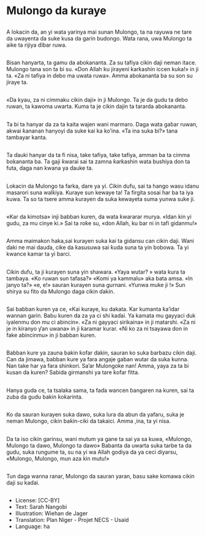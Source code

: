 # Mulongo da kuraye

##
A lokacin da, an yi wata yarinya
mai sunan Mulongo, ta na
rayuwa ne tare da uwayenta da
suke kusa da garin budongo.
Wata rana, uwa Mulongo ta aike
ta rijiya ɗibar ruwa.

##
Bisan hanyarta, ta gamu da
abokananta. Za su tafiya cikin
daji neman itace. Mulongo tana
son ta bi su.
«Don Allah ku jirayeni ƙarƙashin
iccen kuka!» in ji ta. «Za ni
tafiya in ɗebo ma uwata ruwa».
Amma abokananta ba su son su
jiraye ta.

##
«Da kyau, za ni cimmaku cikin
daji» in ji Mulongo.
Ta je da gudu ta ɗebo ruwan, ta
kawoma uwarta. Kuma ta je
cikin dajin ta tararda
abokananta.

##
Ta bi ta hanyar da za ta kaita
wajen wani marmaro.
Daga wata gaɓar ruwan, akwai
ƙananan hanyoyi da suke kai ka
ko’ina.
«Ta ina suka bi?» tana tambayar
kanta.

##
Ta ɗauki hanyar da ta fi nisa,
take tafiya, take tafiya, amman
ba ta cimma bokananta ba.
Ta gaji ƙwarai sai ta zamna
ƙarƙashin wata bushiya don ta
futa, daga nan kwana ya ɗauke
ta.

##
Lokacin da Mulongo ta farka,
dare ya yi. Cikin dufu, sai ta
hango wasu idanu masarori
suna walƙiya.
Kuraye sun kewaye ta! Ta firgita
sosai har ba ta iya kuwa. Ta so
ta tsere amma kurayen da suka
kewayeta suma yunwa suke ji.

##
«Kar da kimotsa» inji babban
kuren, da wata ƙwararar murya.
«Idan kin yi gudu, za mu cinye
ki.»
Sai ta roƙe su, «don Allah, ku
bar ni in tafi gidanmu!»

##
Amma maimakon haka,sai
kurayen suka kai ta gidansu can
cikin daji.
Wani ɗaki ne mai dauɗa, cike
da ƙasusuwa sai ƙuda suna ta
yin bobowa. Ta yi kwance kamar
ta yi barci.

##
Cikin dufu, ta ji kurayen suna
yin shawara.
«Yaya wutar? » wata kura ta
tambaya. «Ko ruwan sun
tafasa?» «Komi ya kammalu»
aka bata amsa. «In janyo ta?»
«e, e!» sauran kurayen suna
gurnani. «Yunwa muke ji !»
Sun shirya su fito da Mulongo
daga cikin ɗakin.

##
Sai babban kuren ya ce, «Kai
kuraye, ku dakata. Kar kumanta
ƙa’idar wannan garin. Babu
kuren da za ya ci shi kaɗai. Ya
kamata mu gayyaci duk
iyalenmu don mu ci abincin».
«Za ni gayyaci sirikaina» in ji
matarshi. «Za ni je in kiranyo
ƴan uwana» in ji ƙaramar kurar.
«Ni ko za ni tsayawa don in fake
abincinmu» in ji babban kuren.

##
Babban kure ya zauna bakin
ƙofar ɗakin, sauran ko suka
barbazu cikin daji.
Can da jimawa, babban kure ya
fara angaje gaban wutar da
suka kunna. Nan take har ya
fara shinkori. Sa’ar Mulongoke
nan! Amma, yaya za ta bi kusan
da kuren? Sabida girmanshi ya
tare ƙofar fitta.

##
Hanya guda ce, ta tsalaka
sama, ta faɗa wancen ɓangaren
na kuren, sai ta zuba da gudu
bakin ƙoƙarinta.

##
Ko da sauran kurayen suka
dawo, suka lura da abun da
yafaru, suka je neman Mulongo,
cikin baƙin-ciki da takaici.
Amma ,ina, ta yi nisa.

##
Da ta iso cikin garinsu, wani
mutum ya gane ta sai ya sa
kuwa, «Mulongo, Mulongo ta
dawo, Mulongo ta dawo»
Babanta da uwarta suka tarbe
ta da gudu, suka rungume ta,
su na yi wa Allah godiya da ya
ceci diyarsu, «Mulongo,
Mulongo, mun aza kin mutu!»

##
Tun daga wanna ranar, Mulongo da sauran yaran, basu sake komawa cikin daji su
kaɗai.

##
* License: [CC-BY]
* Text: Sarah Nangobi
* Illustration: Wiehan de Jager
* Translation: Plan Niger - Projet NECS - Usaid
* Language: ha
